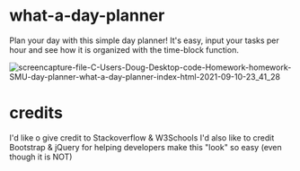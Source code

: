 # what-a-day-planner

Plan your day with this simple day planner!
It's easy, input your tasks per hour and see how it is organized with the time-block function.


![screencapture-file-C-Users-Doug-Desktop-code-Homework-homework-SMU-day-planner-what-a-day-planner-index-html-2021-09-10-23_41_28](https://user-images.githubusercontent.com/83515305/132936525-6683450e-9323-4bfb-8207-c6c142fadc69.png)

# credits 

I'd like o give credit to Stackoverflow & W3Schools 
I'd also like to credit Bootstrap & jQuery for helping developers make this "look" so easy (even though it is NOT)
